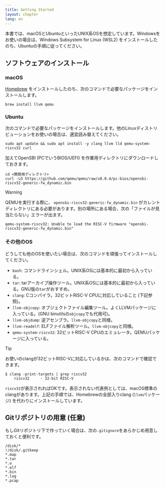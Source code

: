 ```yaml
---
title: Getting Started
layout: chapter
lang: en
---
```


本書では、macOSとUbuntuといったUNIX系OSを想定しています。Windowsをお使いの場合は、Windows Subsystem for Linux (WSL2) をインストールしたのち、Ubuntuの手順に従ってください。

## ソフトウェアのインストール

### macOS

[Homebrew](https://brew.sh/index\_ja) をインストールしたのち、次のコマンドで必要なパッケージをインストールします。

```
brew install llvm qemu
```

### Ubuntu

次のコマンドで必要なパッケージをインストールします。他のLinuxディストリビューションをお使いの場合は、適宜読み替えてください。

```
sudo apt update && sudo apt install -y clang llvm lld qemu-system-riscv32 curl
```

加えてOpenSBI (PCでいうBIOS/UEFI) を作業用ディレクトリにダウンロードしておきます。

```
cd <開発用ディレクトリ>
curl -LO https://github.com/qemu/qemu/raw/v8.0.4/pc-bios/opensbi-riscv32-generic-fw_dynamic.bin
```

> [!WARNING]
>
> QEMUを実行する際に、 `opensbi-riscv32-generic-fw_dynamic.bin` がカレントディレクトリにある必要があります。別の場所にある場合、次の「ファイルが見当たらない」エラーが出ます。
>
> ```
> qemu-system-riscv32: Unable to load the RISC-V firmware "opensbi-riscv32-generic-fw_dynamic.bin"
> ```

### その他のOS

どうしても他のOSを使いたい場合は、次のコマンドを頑張ってインストールしてください。

* `bash`: コマンドラインシェル。UNIX系OSには基本的に最初から入っている。
* `tar`: tarアーカイブ操作ツール。UNIX系OSには基本的に最初から入っている。GNU版の`tar`がおすすめ。
* `clang`: Cコンパイラ。32ビットRISC-V CPUに対応していること (下記参照)。
* `llvm-objcopy`: オブジェクトファイル編集ツール。よくLLVMパッケージに入っている。(GNU binutilsの`objcopy`でも代用可)。
* `llvm-objdump`: 逆アセンブラ。`llvm-objcopy`と同様。
* `llvm-readelf`: ELFファイル解析ツール。`llvm-objcopy`と同様。
* `qemu-system-riscv32`: 32ビットRISC-V CPUのエミュレータ。QEMUパッケージに入っている。

> [!TIP]
>
> お使いのclangが32ビットRISC-Vに対応しているかは、次のコマンドで確認できます。
>
> ```
> $ clang -print-targets | grep riscv32
>     riscv32     - 32-bit RISC-V
> ```
>
> `riscv32`が表示されればOKです。表示されない代表例としては、macOS標準のclangがあります。上記の手順では、Homebrewの全部入りclang (`llvm`パッケージ) を代わりにインストールしています。

## Gitリポジトリの用意 (任意)

もしGitリポジトリ下で作っていく場合は、次の`.gitignore`をあらかじめ用意しておくと便利です。

```plain:.gitignore
/disk/*
!/disk/.gitkeep
*.map
*.tar
*.o
*.elf
*.bin
*.log
*.pcap
```
